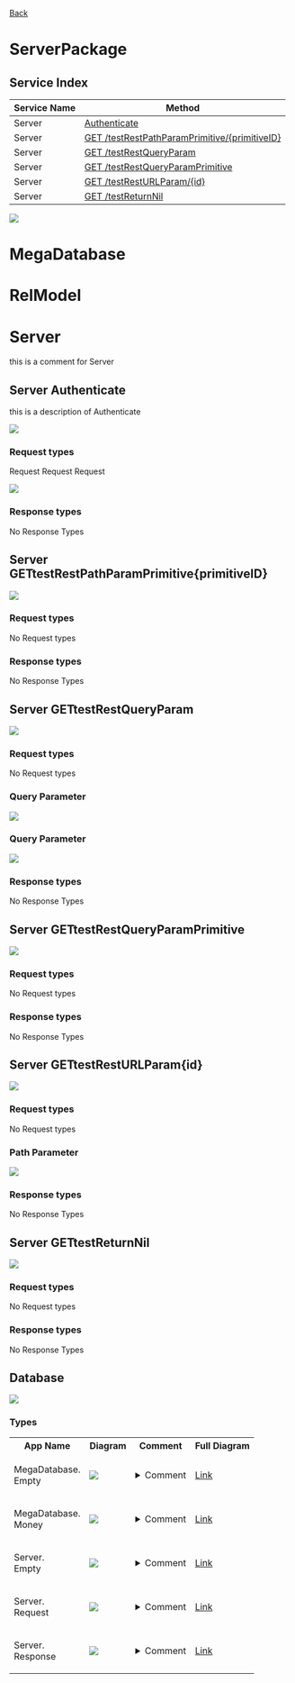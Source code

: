 
[Back](../README.md)


# ServerPackage

## Service Index
| Service Name | Method |
----|----
Server | [Authenticate](#Server-Authenticate)
Server | [GET /testRestPathParamPrimitive/{primitiveID}](#Server-GETtestRestPathParamPrimitive{primitiveID})
Server | [GET /testRestQueryParam](#Server-GETtestRestQueryParam)
Server | [GET /testRestQueryParamPrimitive](#Server-GETtestRestQueryParamPrimitive)
Server | [GET /testRestURLParam/{id}](#Server-GETtestRestURLParam{id})
Server | [GET /testReturnNil](#Server-GETtestReturnNil)

![](integration.svg)




# MegaDatabase





# RelModel





# Server

this is a comment for Server


## Server Authenticate
this is a description of Authenticate

![](Server/Authenticate.svg)

### Request types



Request Request Request

![](Server.svg)




### Response types



No Response Types


## Server GETtestRestPathParamPrimitive{primitiveID}


![](Server/GETtestRestPathParamPrimitive{primitiveID}.svg)

### Request types

No Request types











### Response types



No Response Types


## Server GETtestRestQueryParam


![](Server/GETtestRestQueryParam.svg)

### Request types

No Request types










### Query Parameter

![](Server/Request.svg)



### Query Parameter

![](Server/Request.svg)


### Response types



No Response Types


## Server GETtestRestQueryParamPrimitive


![](Server/GETtestRestQueryParamPrimitive.svg)

### Request types

No Request types











### Response types



No Response Types


## Server GETtestRestURLParam{id}


![](Server/GETtestRestURLParam{id}.svg)

### Request types

No Request types








### Path Parameter

![](Server/Request.svg)




### Response types



No Response Types


## Server GETtestReturnNil


![](Server/GETtestReturnNil.svg)

### Request types

No Request types








### Response types



No Response Types






## Database

![](RelModel/types.svg)



### Types

<table>
<tr>
<th>App Name</th>
<th>Diagram</th>
<th>Comment</th>
<th>Full Diagram</th>


</tr>


<tr>
<td>

MegaDatabase.<br>Empty
</td>
<td>

<img src="MegaDatabase/Emptysimple.svg">
</td>
<td> 

<details closed><summary>Comment</summary><br>Empty Empty Empty</details> 
</td>
<td>

<a href="MegaDatabase/Empty.svg">Link</a>
</td>
</tr>
<tr>
<td>

MegaDatabase.<br>Money
</td>
<td>

<img src="MegaDatabase/Moneysimple.svg">
</td>
<td> 

<details closed><summary>Comment</summary><br>Money Money Money</details> 
</td>
<td>

<a href="MegaDatabase/Money.svg">Link</a>
</td>
</tr>


</tr>


<tr>
<td>

Server.<br>Empty
</td>
<td>

<img src="Server/Emptysimple.svg">
</td>
<td> 

<details closed><summary>Comment</summary><br>Empty Empty Empty</details> 
</td>
<td>

<a href="Server/Empty.svg">Link</a>
</td>
</tr>
<tr>
<td>

Server.<br>Request
</td>
<td>

<img src="Server/Requestsimple.svg">
</td>
<td> 

<details closed><summary>Comment</summary><br>Request Request Request</details> 
</td>
<td>

<a href="Server/Request.svg">Link</a>
</td>
</tr>
<tr>
<td>

Server.<br>Response
</td>
<td>

<img src="Server/Responsesimple.svg">
</td>
<td> 

<details closed><summary>Comment</summary><br>Response Response Response</details> 
</td>
<td>

<a href="Server/Response.svg">Link</a>
</td>
</tr>
</table>

